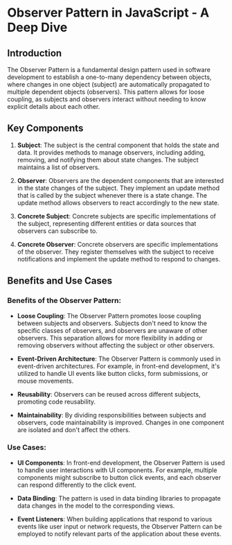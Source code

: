 # Observer Pattern in JavaScript - A Deep Dive

## Introduction

The Observer Pattern is a fundamental design pattern used in software development to establish a one-to-many dependency between objects, where changes in one object (subject) are automatically propagated to multiple dependent objects (observers). This pattern allows for loose coupling, as subjects and observers interact without needing to know explicit details about each other.

## Key Components

1.  **Subject**: The subject is the central component that holds the state and data. It provides methods to manage observers, including adding, removing, and notifying them about state changes. The subject maintains a list of observers.
    
2.  **Observer**: Observers are the dependent components that are interested in the state changes of the subject. They implement an update method that is called by the subject whenever there is a state change. The update method allows observers to react accordingly to the new state.
    
3.  **Concrete Subject**: Concrete subjects are specific implementations of the subject, representing different entities or data sources that observers can subscribe to.
    
4.  **Concrete Observer**: Concrete observers are specific implementations of the observer. They register themselves with the subject to receive notifications and implement the update method to respond to changes.
    

## Benefits and Use Cases

### Benefits of the Observer Pattern:

-   **Loose Coupling**: The Observer Pattern promotes loose coupling between subjects and observers. Subjects don't need to know the specific classes of observers, and observers are unaware of other observers. This separation allows for more flexibility in adding or removing observers without affecting the subject or other observers.
    
-   **Event-Driven Architecture**: The Observer Pattern is commonly used in event-driven architectures. For example, in front-end development, it's utilized to handle UI events like button clicks, form submissions, or mouse movements.
    
-   **Reusability**: Observers can be reused across different subjects, promoting code reusability.
    
-   **Maintainability**: By dividing responsibilities between subjects and observers, code maintainability is improved. Changes in one component are isolated and don't affect the others.
    

### Use Cases:

-   **UI Components**: In front-end development, the Observer Pattern is used to handle user interactions with UI components. For example, multiple components might subscribe to button click events, and each observer can respond differently to the click event.
    
-   **Data Binding**: The pattern is used in data binding libraries to propagate data changes in the model to the corresponding views.
    
-   **Event Listeners**: When building applications that respond to various events like user input or network requests, the Observer Pattern can be employed to notify relevant parts of the application about these events.